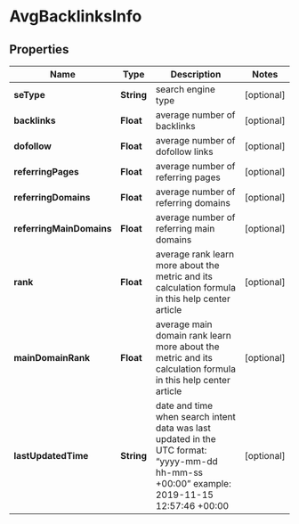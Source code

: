 

# AvgBacklinksInfo


## Properties

| Name | Type | Description | Notes |
|------------ | ------------- | ------------- | -------------|
|**seType** | **String** | search engine type |  [optional] |
|**backlinks** | **Float** | average number of backlinks |  [optional] |
|**dofollow** | **Float** | average number of dofollow links |  [optional] |
|**referringPages** | **Float** | average number of referring pages |  [optional] |
|**referringDomains** | **Float** | average number of referring domains |  [optional] |
|**referringMainDomains** | **Float** | average number of referring main domains |  [optional] |
|**rank** | **Float** | average rank learn more about the metric and its calculation formula in this help center article |  [optional] |
|**mainDomainRank** | **Float** | average main domain rank learn more about the metric and its calculation formula in this help center article |  [optional] |
|**lastUpdatedTime** | **String** | date and time when search intent data was last updated in the UTC format: “yyyy-mm-dd hh-mm-ss +00:00” example: 2019-11-15 12:57:46 +00:00 |  [optional] |



